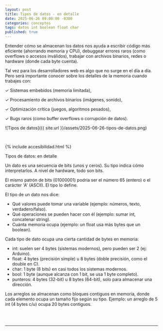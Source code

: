```yaml
---
layout: post
title: Tipos de datos - en detalle
date: 2025-06-26 09:00:00 -0300
categories: conceptos
tags: datos int boolean float char
published: true
---
```


Entender cómo se almacenan los datos nos ayuda a escribir código más eficiente (ahorrando memoria y CPU), debuggear errores raros (como overflows o accesos inválidos), trabajar con archivos binarios, redes o hardware (donde cada byte cuenta).

Tal vez para los desarrolladores web es algo que no surge en el día a día. Pero será importante conocer sobre los detalles de la memoria cuando trabajes con:

✓ Sistemas embebidos (memoria limitada),

✓ Procesamiento de archivos binarios (imágenes, sonido),

✓ Optimización crítica (juegos, algoritmos pesados),

✓ Bugs raros (como buffer overflows o corrupción de datos).


![Tipos de datos]({{ site.url }}/assets/2025-06-26-tipos-de-datos.png)


&nbsp;

{% include accesibilidad.html %}

Tipos de datos: en detalle

Un dato es una secuencia de bits (unos y ceros). Su tipo indica cómo interpretarlos. A nivel de hardware, todo son bits. 

El mismo patrón de bits (01000001) podría ser el número 65 (entero) o el carácter 'A' (ASCII). El tipo lo define.

El tipo de un dato nos dice:
- Qué valores puede tomar una variable (ejemplo: números, texto, verdadero/falso). 
- Qué operaciones se pueden hacer con él (ejemplo: sumar int, concatenar string).
- Cuánta memoria ocupa (ejemplo: un float usa más bytes que un boolean).

Cada tipo de dato ocupa una cierta cantidad de bytes en memoria:
- int: suelen ser 4 bytes (sistemas modernos), pero pueden ser 2 (ej: Arduino).
- float: 4 bytes (precisión simple) u 8 bytes (doble precisión, como el double en C).
- char: 1 byte (8 bits) en casi todos los sistemas modernos.
- bool: 1 byte (aunque alcanza con 1 bit, se usa 1 byte completo).
- punteros: 4 bytes (32-bit) u 8 bytes (64-bit), solo para almacenar una dirección.

Los arreglos se almacenan como bloques contiguos en memoria, donde cada elemento ocupa un tamaño fijo según su tipo. Ejemplo: un arreglo de 5 int (4 bytes c/u) ocupa 20 bytes contiguos. 


</div></details>
<br />&nbsp;
<hr />
